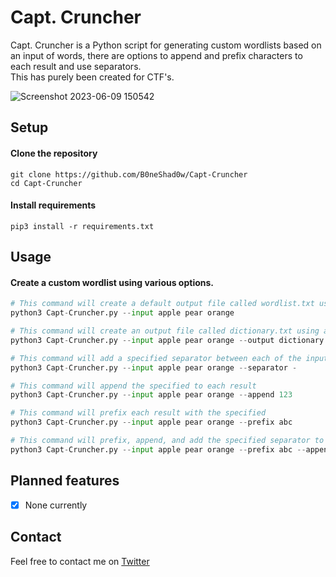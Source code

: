# Capt. Cruncher
Capt. Cruncher is a Python script for generating custom wordlists based on an input of words, there are options to append and prefix characters to each result and use separators. \
This has purely been created for CTF's.

![Screenshot 2023-06-09 150542](https://github.com/B0neShAd0w/Capt-Cruncher/assets/117080369/976e8506-02f0-41d7-abda-6993b6cdc04e)

## Setup

#### Clone the repository
```shell
git clone https://github.com/B0neShad0w/Capt-Cruncher
cd Capt-Cruncher
```

#### Install requirements
```shell
pip3 install -r requirements.txt
```

## Usage

#### Create a custom wordlist using various options.

```python
# This command will create a default output file called wordlist.txt using all permutations of the input words
python3 Capt-Cruncher.py --input apple pear orange

# This command will create an output file called dictionary.txt using all permutations of the input words
python3 Capt-Cruncher.py --input apple pear orange --output dictionary.txt

# This command will add a specified separator between each of the input words
python3 Capt-Cruncher.py --input apple pear orange --separator -

# This command will append the specified to each result
python3 Capt-Cruncher.py --input apple pear orange --append 123

# This command will prefix each result with the specified
python3 Capt-Cruncher.py --input apple pear orange --prefix abc

# This command will prefix, append, and add the specified separator to each result and output to a file called my_wordlist.txt
python3 Capt-Cruncher.py --input apple pear orange --prefix abc --append 123! --separator _ --output my_wordlist.txt
```

## Planned features

- [X] None currently

## Contact
Feel free to contact me on <a href="https://twitter.com/B0neShad0w">Twitter</a>
